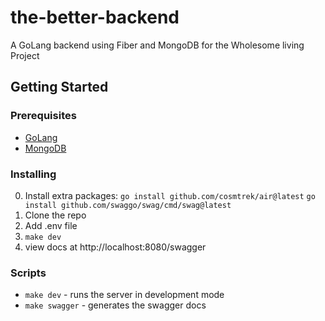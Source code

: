 # the-better-backend
A GoLang backend using Fiber and MongoDB for the Wholesome living Project

## Getting Started

### Prerequisites

- [GoLang](https://golang.org/doc/install)
- [MongoDB](https://docs.mongodb.com/manual/installation/)

### Installing

0. Install extra packages: 
    ```go install github.com/cosmtrek/air@latest```
    ```go install github.com/swaggo/swag/cmd/swag@latest```
1. Clone the repo
2. Add .env file
3. ```make dev```
4. view docs at http://localhost:8080/swagger

### Scripts

- ```make dev``` - runs the server in development mode
- ```make swagger``` - generates the swagger docs